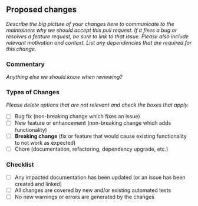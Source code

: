 ## Proposed changes

_Describe the big picture of your changes here to communicate to the maintainers why we should accept this pull request. If it fixes a bug or resolves a feature request, be sure to link to that issue. Please also include relevant motivation and context. List any dependencies that are required for this change._

### Commentary

_Anything else we should know when reviewing?_

### Types of Changes

_Please delete options that are not relevant and check the boxes that apply._

- [ ] Bug fix (non-breaking change which fixes an issue)
- [ ] New feature or enhancement (non-breaking change which adds functionality)
- [ ] **Breaking change** (fix or feature that would cause existing functionality to not work as expected)
- [ ] Chore (documentation, refactoring, dependency upgrade, etc.)

### Checklist

- [ ] Any impacted documentation has been updated (or an issue has been created and linked)
- [ ] All changes are covered by new and/or existing automated tests
- [ ] No new warnings or errors are generated by the changes